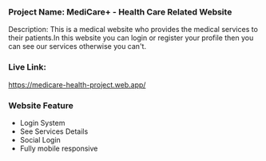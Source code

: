 ### Project Name: MediCare+ - Health Care Related Website

Description:
This is a medical website who provides the medical services to their patients.In this website you can login or register your profile then you can see our services otherwise you can't. 

### Live Link:
https://medicare-health-project.web.app/

### Website Feature
* Login System
* See Services Details
* Social Login 
* Fully mobile responsive